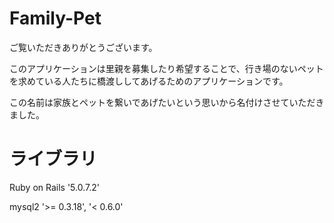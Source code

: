# Family-Pet

ご覧いただきありがとうございます。

このアプリケーションは里親を募集したり希望することで、行き場のないペットを求めている人たちに橋渡ししてあげるためのアプリケーションです。

この名前は家族とペットを繋いであげたいという思いから名付けさせていただきました。

# ライブラリ

Ruby on Rails '5.0.7.2'

mysql2 '>= 0.3.18', '< 0.6.0'

#